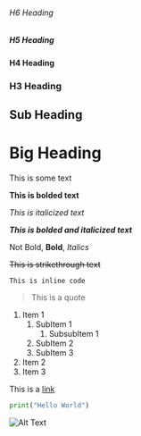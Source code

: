 
###### H6 Heading

##### H5 Heading

#### H4 Heading

### H3 Heading

## Sub Heading

# Big Heading

This is some text

**This is bolded text**

*This is italicized text*

***This is bolded and italicized text***

Not Bold, **Bold**, *Italics*

~~This is strikethrough text~~

`This is inline code`

> This is a quote

1. Item 1 
   1. SubItem 1
      1. SubsubItem 1
   2. SubItem 2
   3. SubItem 3
2. Item 2 
3. Item 3

This is a [link](https://www.google.com)

```python
print("Hello World")
```

![Alt Text](https://via.placeholder.com/150)
